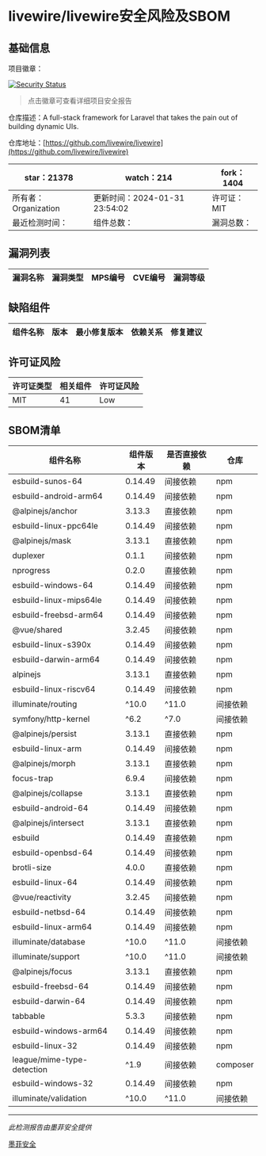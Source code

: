 # livewire/livewire安全风险及SBOM

## 基础信息

项目徽章：

[![Security Status](https://www.murphysec.com/platform3/v31/badge/1752768224931692544.svg)](https://www.murphysec.com/console/report/1692967165772980224/1752768224931692544)

> 点击徽章可查看详细项目安全报告

仓库描述：A full-stack framework for Laravel that takes the pain out of building dynamic UIs.

仓库地址：[https://github.com/livewire/livewire](https://github.com/livewire/livewire)

| star：21378 | watch：214 | fork：1404 |
| ----------- | -------------- | ------------ |
| 所有者：Organization | 更新时间：2024-01-31 23:54:02 | 许可证：MIT |
| 最近检测时间： | 组件总数： | 漏洞总数： |




## 漏洞列表

| 漏洞名称 | 漏洞类型 | MPS编号 | CVE编号 | 漏洞等级 |
| ------- | ------ | ------- | ------ | ----- |





## 缺陷组件

| 组件名称 | 版本 | 最小修复版本 | 依赖关系 | 修复建议 |
| -------- | ---- | ------------ | -------- | -------- |





## 许可证风险

| 许可证类型 | 相关组件 | 许可证风险 |
| ---------- | -------- | ---------- |
|MIT|41|Low|




## SBOM清单

| 组件名称 | 组件版本 | 是否直接依赖 | 仓库 |
| -------- | -------- | ------------ | ---- |
|esbuild-sunos-64|0.14.49|间接依赖|npm|
|esbuild-android-arm64|0.14.49|间接依赖|npm|
|@alpinejs/anchor|3.13.3|直接依赖|npm|
|esbuild-linux-ppc64le|0.14.49|间接依赖|npm|
|@alpinejs/mask|3.13.1|直接依赖|npm|
|duplexer|0.1.1|间接依赖|npm|
|nprogress|0.2.0|直接依赖|npm|
|esbuild-windows-64|0.14.49|间接依赖|npm|
|esbuild-linux-mips64le|0.14.49|间接依赖|npm|
|esbuild-freebsd-arm64|0.14.49|间接依赖|npm|
|@vue/shared|3.2.45|间接依赖|npm|
|esbuild-linux-s390x|0.14.49|间接依赖|npm|
|esbuild-darwin-arm64|0.14.49|间接依赖|npm|
|alpinejs|3.13.1|直接依赖|npm|
|esbuild-linux-riscv64|0.14.49|间接依赖|npm|
|illuminate/routing|^10.0|^11.0|间接依赖|composer|
|symfony/http-kernel|^6.2|^7.0|间接依赖|composer|
|@alpinejs/persist|3.13.1|直接依赖|npm|
|esbuild-linux-arm|0.14.49|间接依赖|npm|
|@alpinejs/morph|3.13.1|直接依赖|npm|
|focus-trap|6.9.4|间接依赖|npm|
|@alpinejs/collapse|3.13.1|直接依赖|npm|
|esbuild-android-64|0.14.49|间接依赖|npm|
|@alpinejs/intersect|3.13.1|直接依赖|npm|
|esbuild|0.14.49|直接依赖|npm|
|esbuild-openbsd-64|0.14.49|间接依赖|npm|
|brotli-size|4.0.0|直接依赖|npm|
|esbuild-linux-64|0.14.49|间接依赖|npm|
|@vue/reactivity|3.2.45|间接依赖|npm|
|esbuild-netbsd-64|0.14.49|间接依赖|npm|
|esbuild-linux-arm64|0.14.49|间接依赖|npm|
|illuminate/database|^10.0|^11.0|间接依赖|composer|
|illuminate/support|^10.0|^11.0|间接依赖|composer|
|@alpinejs/focus|3.13.1|直接依赖|npm|
|esbuild-freebsd-64|0.14.49|间接依赖|npm|
|esbuild-darwin-64|0.14.49|间接依赖|npm|
|tabbable|5.3.3|间接依赖|npm|
|esbuild-windows-arm64|0.14.49|间接依赖|npm|
|esbuild-linux-32|0.14.49|间接依赖|npm|
|league/mime-type-detection|^1.9|间接依赖|composer|
|esbuild-windows-32|0.14.49|间接依赖|npm|
|illuminate/validation|^10.0|^11.0|间接依赖|composer|


------

*此检测报告由墨菲安全提供*

[墨菲安全](www.murphysec.com)